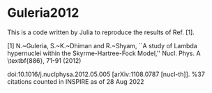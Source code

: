 # Guleria2012

This is a code written by Julia to reproduce the results of Ref. [1].

[1] N.~Guleria, S.~K.~Dhiman and R.~Shyam, ``A study of Lambda hypernuclei within the Skyrme-Hartree-Fock Model,''
Nucl. Phys. A \textbf{886}, 71-91 (2012)

doi:10.1016/j.nuclphysa.2012.05.005
[arXiv:1108.0787 [nucl-th]].
%37 citations counted in INSPIRE as of 28 Aug 2022

